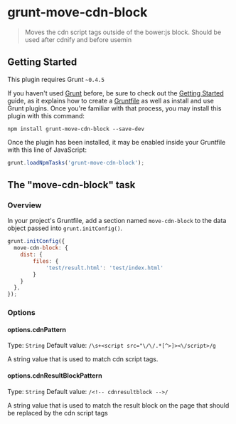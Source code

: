# grunt-move-cdn-block

> Moves the cdn script tags outside of the bower:js block. Should be used after cdnify and before usemin

## Getting Started
This plugin requires Grunt `~0.4.5`

If you haven't used [Grunt](http://gruntjs.com/) before, be sure to check out the [Getting Started](http://gruntjs.com/getting-started) guide, as it explains how to create a [Gruntfile](http://gruntjs.com/sample-gruntfile) as well as install and use Grunt plugins. Once you're familiar with that process, you may install this plugin with this command:

```shell
npm install grunt-move-cdn-block --save-dev
```

Once the plugin has been installed, it may be enabled inside your Gruntfile with this line of JavaScript:

```js
grunt.loadNpmTasks('grunt-move-cdn-block');
```

## The "move-cdn-block" task

### Overview
In your project's Gruntfile, add a section named `move-cdn-block` to the data object passed into `grunt.initConfig()`.

```js
grunt.initConfig({
  move-cdn-block: {
    dist: {
        files: {
            'test/result.html': 'test/index.html'
        }
    }
  },
});
```

### Options

#### options.cdnPattern
Type: `String`
Default value: `/\s+<script src="\/\/.*[^>]><\/script>/g`

A string value that is used to match cdn script tags.

#### options.cdnResultBlockPattern
Type: `String`
Default value: `/<!-- cdnresultblock -->/`

A string value that is used to match the result block on the page that should be replaced by the cdn script tags

